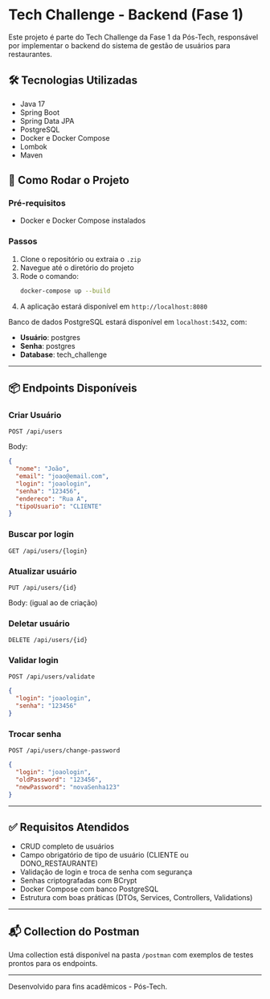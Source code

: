# Tech Challenge - Backend (Fase 1)

Este projeto é parte do Tech Challenge da Fase 1 da Pós-Tech, responsável por implementar o backend do sistema de gestão de usuários para restaurantes.

## 🛠 Tecnologias Utilizadas
- Java 17
- Spring Boot
- Spring Data JPA
- PostgreSQL
- Docker e Docker Compose
- Lombok
- Maven

## 🚀 Como Rodar o Projeto

### Pré-requisitos
- Docker e Docker Compose instalados

### Passos
1. Clone o repositório ou extraia o `.zip`
2. Navegue até o diretório do projeto
3. Rode o comando:
   ```bash
   docker-compose up --build
   ```
4. A aplicação estará disponível em `http://localhost:8080`

Banco de dados PostgreSQL estará disponível em `localhost:5432`, com:
- **Usuário**: postgres
- **Senha**: postgres
- **Database**: tech_challenge

---

## 📦 Endpoints Disponíveis

### Criar Usuário
```
POST /api/users
```
Body:
```json
{
  "nome": "João",
  "email": "joao@email.com",
  "login": "joaologin",
  "senha": "123456",
  "endereco": "Rua A",
  "tipoUsuario": "CLIENTE"
}
```

### Buscar por login
```
GET /api/users/{login}
```

### Atualizar usuário
```
PUT /api/users/{id}
```
Body: (igual ao de criação)

### Deletar usuário
```
DELETE /api/users/{id}
```

### Validar login
```
POST /api/users/validate
```
```json
{
  "login": "joaologin",
  "senha": "123456"
}
```

### Trocar senha
```
POST /api/users/change-password
```
```json
{
  "login": "joaologin",
  "oldPassword": "123456",
  "newPassword": "novaSenha123"
}
```

---

## ✅ Requisitos Atendidos
- CRUD completo de usuários
- Campo obrigatório de tipo de usuário (CLIENTE ou DONO_RESTAURANTE)
- Validação de login e troca de senha com segurança
- Senhas criptografadas com BCrypt
- Docker Compose com banco PostgreSQL
- Estrutura com boas práticas (DTOs, Services, Controllers, Validations)

---

## 📬 Collection do Postman
Uma collection está disponível na pasta `/postman` com exemplos de testes prontos para os endpoints.

---

Desenvolvido para fins acadêmicos - Pós-Tech.
